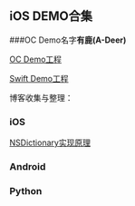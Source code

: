 ## iOS DEMO合集
###OC Demo名字**有鹿(A-Deer)**



[OC Demo工程](./MyInsight/README.md)



[Swift Demo工程](./MyInsight_Swift/README.md)





博客收集与整理：

### iOS
[NSDictionary实现原理](./MyInsight/MyInsight/Blog/iOS/NSDictionary实现原理.md)


### Android


### Python

